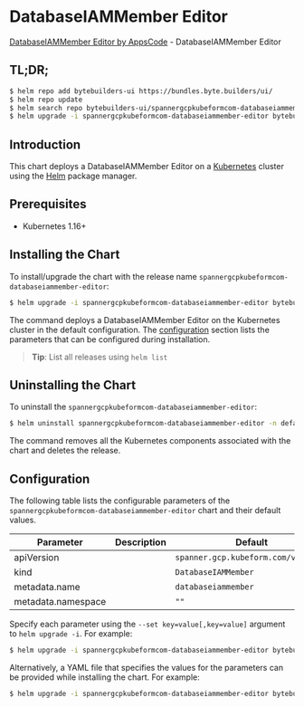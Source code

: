 # DatabaseIAMMember Editor

[DatabaseIAMMember Editor by AppsCode](https://byte.builders) - DatabaseIAMMember Editor

## TL;DR;

```bash
$ helm repo add bytebuilders-ui https://bundles.byte.builders/ui/
$ helm repo update
$ helm search repo bytebuilders-ui/spannergcpkubeformcom-databaseiammember-editor --version=v0.4.16
$ helm upgrade -i spannergcpkubeformcom-databaseiammember-editor bytebuilders-ui/spannergcpkubeformcom-databaseiammember-editor -n default --create-namespace --version=v0.4.16
```

## Introduction

This chart deploys a DatabaseIAMMember Editor on a [Kubernetes](http://kubernetes.io) cluster using the [Helm](https://helm.sh) package manager.

## Prerequisites

- Kubernetes 1.16+

## Installing the Chart

To install/upgrade the chart with the release name `spannergcpkubeformcom-databaseiammember-editor`:

```bash
$ helm upgrade -i spannergcpkubeformcom-databaseiammember-editor bytebuilders-ui/spannergcpkubeformcom-databaseiammember-editor -n default --create-namespace --version=v0.4.16
```

The command deploys a DatabaseIAMMember Editor on the Kubernetes cluster in the default configuration. The [configuration](#configuration) section lists the parameters that can be configured during installation.

> **Tip**: List all releases using `helm list`

## Uninstalling the Chart

To uninstall the `spannergcpkubeformcom-databaseiammember-editor`:

```bash
$ helm uninstall spannergcpkubeformcom-databaseiammember-editor -n default
```

The command removes all the Kubernetes components associated with the chart and deletes the release.

## Configuration

The following table lists the configurable parameters of the `spannergcpkubeformcom-databaseiammember-editor` chart and their default values.

|     Parameter      | Description |                    Default                     |
|--------------------|-------------|------------------------------------------------|
| apiVersion         |             | <code>spanner.gcp.kubeform.com/v1alpha1</code> |
| kind               |             | <code>DatabaseIAMMember</code>                 |
| metadata.name      |             | <code>databaseiammember</code>                 |
| metadata.namespace |             | <code>""</code>                                |


Specify each parameter using the `--set key=value[,key=value]` argument to `helm upgrade -i`. For example:

```bash
$ helm upgrade -i spannergcpkubeformcom-databaseiammember-editor bytebuilders-ui/spannergcpkubeformcom-databaseiammember-editor -n default --create-namespace --version=v0.4.16 --set apiVersion=spanner.gcp.kubeform.com/v1alpha1
```

Alternatively, a YAML file that specifies the values for the parameters can be provided while
installing the chart. For example:

```bash
$ helm upgrade -i spannergcpkubeformcom-databaseiammember-editor bytebuilders-ui/spannergcpkubeformcom-databaseiammember-editor -n default --create-namespace --version=v0.4.16 --values values.yaml
```
